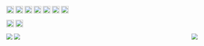 <!-- ![](https://visitor-badge.laobi.icu/badge?page_id=AnisDhia.AnisDhia)
[![Github](https://img.shields.io/github/followers/AnisDhia?label=Follow&style=social)](https://github.com/CharalambosIoannou) -->

<code><img height="20" src="https://img.icons8.com/color/48/000000/c-plus-plus-logo.png"></code>
<code><img height="20" src="https://img.icons8.com/color/452/c-programming.png"></code>
<code><img height="20" src="https://img.icons8.com/color/48/000000/flutter.png"></code>
<code><img height="20" src="https://img.icons8.com/color/48/000000/dart.png"></code>
<code><img height="20" src="https://img.icons8.com/color/48/000000/firebase.png"></code>
<code><img height="20" src="https://img.icons8.com/color/48/000000/git.png"></code>
<code><img height="20" src="https://icons8.com/icon/lkk6STbDNYML/arch-linux.png"></code>
<!-- <code><img height="20" src="https://img.icons8.com/color/48/000000/figma--v1.png"></code> -->
<!-- <code><img height="20" src="https://img.icons8.com/color/48/000000/java-coffee-cup-logo--v1.png"></code> -->
<!-- <code><img height="20" src="https://img.icons8.com/color/48/000000/javascript--v1.png"></code> -->
<!-- <code><img height="20" src="https://img.icons8.com/color/48/000000/html-5--v1.png"></code> -->
<!-- <code><img height="20" src="https://img.icons8.com/color/48/000000/css3.png"></code> -->
<code><img height="20" src="https://img.icons8.com/fluency/48/000000/mysql-logo.png"></code>
<code><img height="20" src="https://img.icons8.com/fluency/48/000000/maria-db.png"></code>



<div>
    <img src="https://github-readme-stats.vercel.app/api?username=AnisDhia&count_private=true&show_icons=true&theme=codeSTACKr&include_all_commits=true"/>
    <img align="right" src="https://github-readme-stats.vercel.app/api/top-langs/?username=AnisDhia&theme=codeSTACKr&langs_count=8"/>    
    <img src="https://github-readme-streak-stats.herokuapp.com?user=AnisDhia&date_format=M%20j%5B%2C%20Y%5D&stroke=ff652f&border=0c1a25&background=09131b&ring=ff652f&fire=ffe400&currStreakNum=ffffff&sideNums=ffffff&currStreakLabel=ff652f&sideLabels=ff652f&dates=ffffff"/>
</div>


